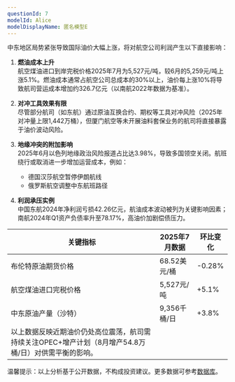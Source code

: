 ```yaml
---
questionId: 7
modelId: Alice
modelDisplayName: 匿名模型E
---
```

中东地区局势紧张导致国际油价大幅上涨，将对航空公司利润产生以下直接影响：

1. **燃油成本上升**  
   航空煤油进口到岸完税价格2025年7月为5,527元/吨，较6月的5,259元/吨上涨5.1%。燃油成本通常占航空公司总成本的30%以上，油价每上涨10%将导致航司营运成本增加约326.7亿元（以南航2022年数据为基准）。

2. **对冲工具效果有限**  
   尽管部分航司（如东航）通过原油互换合约、期权等工具对冲风险（2025年对冲量上限1,442万桶），但厦门航空等未开展油料套保业务的航司将直接暴露于油价波动风险。

3. **地缘冲突的附加影响**  
   2025年6月以色列地缘政治风险报道占比达3.98%，导致多国领空关闭。航班绕行或取消进一步增加运营成本，例如：
   - 德国汉莎航空暂停伊朗航线
   - 俄罗斯航空调整中东航班路径

4. **利润承压实例**  
   中国东航2024年净利润亏损42.26亿元，航油成本波动被列为关键影响因素；南航2024年Q1资产负债率升至78.17%，高油价加剧偿债压力。

|关键指标|2025年7月数据|环比变化|
|---|---|---|
|布伦特原油期货价格|68.52美元/桶|-0.28%|
|航空煤油进口完税价格|5,527元/吨|+5.1%|
|中东原油产量（沙特）|9,356千桶/日|+3.8%|
|以上数据反映近期油价仍处高位震荡，航司需持续关注OPEC+增产计划（8月增产54.8万桶/日）对供需平衡的影响。|||

温馨提示：以上分析基于公开数据，不构成投资建议。更多数据可参考[数据库](#)。